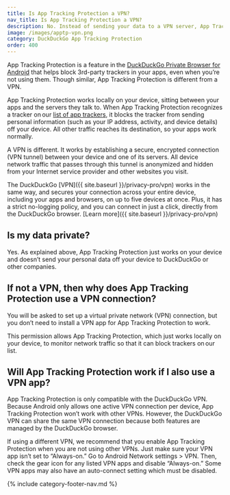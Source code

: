 ```yaml
---
title: Is App Tracking Protection a VPN?
nav_title: Is App Tracking Protection a VPN?
description: No. Instead of sending your data to a VPN server, App Tracking Protection works locally on your device, sitting between your apps and the servers they talk to.
image: /images/apptp-vpn.png
category: DuckDuckGo App Tracking Protection
order: 400
---
```


App Tracking Protection is a feature in the [DuckDuckGo Private Browser for Android](https://play.google.com/store/apps/details?id=com.duckduckgo.mobile.android) that helps block 3rd-party trackers in your apps, even when you’re not using them. Though similar, App Tracking Protection is different from a VPN.

App Tracking Protection works locally on your device, sitting between your apps and the servers they talk to. When App Tracking Protection recognizes a tracker on our [list of app trackers](https://github.com/duckduckgo/tracker-blocklists/blob/main/app/README.md), it blocks the tracker from sending personal information (such as your IP address, activity, and device details) off your device. All other traffic reaches its destination, so your apps work normally.

A VPN is different. It works by establishing a secure, encrypted connection (VPN tunnel) between your device and one of its servers. All device network traffic that passes through this tunnel is anonymized and hidden from your Internet service provider and other websites you visit.

The DuckDuckGo [VPN]({{ site.baseurl }}/privacy-pro/vpn) works in the same way, and secures your connection across your entire device, including your apps and browsers, on up to five devices at once. Plus, it has a strict no-logging policy, and you can connect in just a click, directly from the DuckDuckGo browser. [Learn more]({{ site.baseurl }}/privacy-pro/vpn)

## Is my data private?

Yes. As explained above, App Tracking Protection just works on your device and doesn’t send your personal data off your device to DuckDuckGo or other companies.

## If not a VPN, then why does App Tracking Protection use a VPN connection?

You will be asked to set up a virtual private network (VPN) connection, but you don’t need to install a VPN app for App Tracking Protection to work.

This permission allows App Tracking Protection, which just works locally on your device, to monitor network traffic so that it can block trackers on our list.

## Will App Tracking Protection work if I also use a VPN app?

App Tracking Protection is only compatible with the DuckDuckGo VPN. Because Android only allows one active VPN connection per device, App Tracking Protection won’t work with other VPNs. However, the DuckDuckGo VPN can share the same VPN connection because both features are managed by the DuckDuckGo browser.

If using a different VPN, we recommend that you enable App Tracking Protection when you are not using other VPNs. Just make sure your VPN app isn’t set to “Always-on.” Go to Android Network settings > VPN. Then, check the gear icon for any listed VPN apps and disable “Always-on.” Some VPN apps may also have an auto-connect setting which must be disabled.

{% include category-footer-nav.md %}
